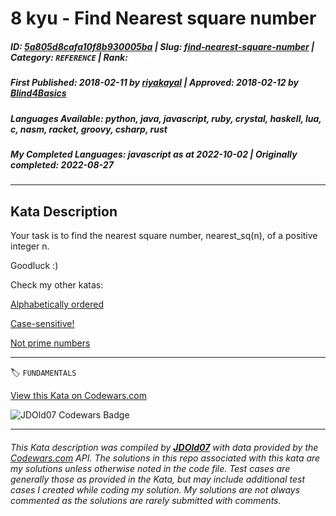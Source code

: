 # 8 kyu - Find Nearest square number

##### **ID**: [5a805d8cafa10f8b930005ba](https://www.codewars.com/kata/5a805d8cafa10f8b930005ba) | **Slug**: [find-nearest-square-number](https://www.codewars.com/kata/5a805d8cafa10f8b930005ba) | **Category**: `REFERENCE` | **Rank**: <span style="color:white">8 kyu</span>

##### **First Published**: 2018-02-11 ***by*** [riyakayal](https://www.codewars.com/users/riyakayal) | **Approved**: 2018-02-12 ***by*** [Blind4Basics](https://www.codewars.com/users/Blind4Basics)

##### **Languages Available**: python, java, javascript, ruby, crystal, haskell, lua, c, nasm, racket, groovy, csharp, rust

##### **My Completed Languages**: javascript ***as at*** 2022-10-02 | **Originally completed**: 2022-08-27

---

## Kata Description


Your task is to find the nearest square number, nearest\_sq(n), of a positive integer n.



Goodluck :)



Check my other katas:



<a href="https://www.codewars.com/kata/5a8059b1fd577709860000f6">Alphabetically ordered </a>



<a href="https://www.codewars.com/kata/5a805631ba1bb55b0c0000b8">Case-sensitive! </a>



<a href="https://www.codewars.com/kata/5a9a70cf5084d74ff90000f7">Not prime numbers </a>

---


🏷 `FUNDAMENTALS`


[View this Kata on Codewars.com](https://www.codewars.com/kata/5a805d8cafa10f8b930005ba)

![](https://www.codewars.com/users/jdold07/badges/large "JDOld07 Codewars Badge")

---

###### *This Kata description was compiled by [**JDOld07**](https://tpstech.dev) with data provided by the [Codewars.com](https://www.codewars.com) API.  The solutions in this repo associated with this kata are my solutions unless otherwise noted in the code file.  Test cases are generally those as provided in the Kata, but may include additional test cases I created while coding my solution.  My solutions are not always commented as the solutions are rarely submitted with comments.*

